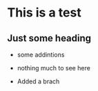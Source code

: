 # This is a test

## Just some heading

- some addintions
- nothing much to see here 

- Added a brach
